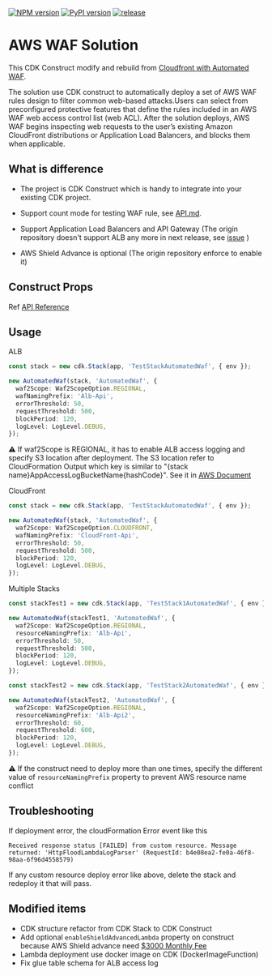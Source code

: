 [![NPM version](https://badge.fury.io/js/cdk-automated-waf.svg)](https://badge.fury.io/js/cdk-automated-waf)
[![PyPI version](https://badge.fury.io/py/cdk-automated-waf.svg)](https://badge.fury.io/py/cdk-automated-waf)
[![release](https://github.com/kimisme9386/cdk-automated-waf/actions/workflows/release.yml/badge.svg?branch=main)](https://github.com/kimisme9386/cdk-automated-waf/actions/workflows/release.yml)

# AWS WAF Solution

This CDK Construct modify and rebuild from [Cloudfront with Automated WAF](https://github.com/awslabs/aws-cloudfront-extensions/tree/main/templates/aws-cloudfront-waf).

The solution use CDK construct to automatically deploy a set of AWS WAF rules design to filter common web-based attacks.Users can select from preconfigured protective features that define the rules included in an AWS WAF web access control list (web ACL). After the solution deploys, AWS WAF begins inspecting web requests to the user’s existing Amazon CloudFront distributions or Application Load Balancers, and blocks them when applicable.

## What is difference

- The project is CDK Construct which is handy to integrate into your existing CDK project.

- Support count mode for testing WAF rule, see [API.md](https://github.com/iKala-Cloud/aws-waf-solution/blob/main/API.md#countmodeoptional-).

- Support Application Load Balancers and API Gateway (The origin repository doesn't support ALB any more in next release, see [issue](https://github.com/awslabs/aws-cloudfront-extensions/issues/164) )

- AWS Shield Advance is optional (The origin repository enforce to enable it)

## Construct Props

Ref [API Reference](API.md)

## Usage

ALB

```ts
const stack = new cdk.Stack(app, 'TestStackAutomatedWaf', { env });

new AutomatedWaf(stack, 'AutomatedWaf', {
  waf2Scope: Waf2ScopeOption.REGIONAL,
  wafNamingPrefix: 'Alb-Api',
  errorThreshold: 50,
  requestThreshold: 500,
  blockPeriod: 120,
  logLevel: LogLevel.DEBUG,
});
```

:warning: If waf2Scope is REGIONAL, it has to enable ALB access logging and specify S3 location after deployment. The S3 location refer to CloudFormation Output which key is similar to "{stack name}AppAccessLogBucketName{hashCode}". See it in [AWS Document](https://docs.aws.amazon.com/elasticloadbalancing/latest/application/load-balancer-access-logs.html#enable-access-logging)

CloudFront

```ts
const stack = new cdk.Stack(app, 'TestStackAutomatedWaf', { env });

new AutomatedWaf(stack, 'AutomatedWaf', {
  waf2Scope: Waf2ScopeOption.CLOUDFRONT,
  wafNamingPrefix: 'CloudFront-Api',
  errorThreshold: 50,
  requestThreshold: 500,
  blockPeriod: 120,
  logLevel: LogLevel.DEBUG,
});
```

Multiple Stacks

```ts
const stackTest1 = new cdk.Stack(app, 'TestStack1AutomatedWaf', { env });

new AutomatedWaf(stackTest1, 'AutomatedWaf', {
  waf2Scope: Waf2ScopeOption.REGIONAL,
  resourceNamingPrefix: 'Alb-Api',
  errorThreshold: 50,
  requestThreshold: 500,
  blockPeriod: 120,
  logLevel: LogLevel.DEBUG,
});

const stackTest2 = new cdk.Stack(app, 'TestStack2AutomatedWaf', { env });

new AutomatedWaf(stackTest2, 'AutomatedWaf', {
  waf2Scope: Waf2ScopeOption.REGIONAL,
  resourceNamingPrefix: 'Alb-Api2',
  errorThreshold: 60,
  requestThreshold: 600,
  blockPeriod: 120,
  logLevel: LogLevel.DEBUG,
});
```

:warning: If the construct need to deploy more than one times, specify the different value of `resourceNamingPrefix` property to prevent AWS resource name conflict

## Troubleshooting

If deployment error, the cloudFormation Error event like this

```
Received response status [FAILED] from custom resource. Message returned: 'HttpFloodLambdaLogParser' (RequestId: b4e08ea2-fe0a-46f8-98aa-6f96d4558579)
```

If any custom resource deploy error like above, delete the stack and redeploy it that will pass.

## Modified items

- CDK structure refactor from CDK Stack to CDK Construct
- Add optional `enableShieldAdvancedLambda` property on construct because AWS Shield advance need [$3000 Monthly Fee](https://aws.amazon.com/shield/pricing/?nc1=h_ls)
- Lambda deployment use docker image on CDK (DockerImageFunction)
- Fix glue table schema for ALB access log
